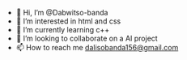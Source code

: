 - 👋 Hi, I’m @Dabwitso-banda
- 👀 I’m interested in html and css
- 🌱 I’m currently learning c++
- 💞️ I’m looking to collaborate on a AI project 
- 📫 How to reach me dalisobanda156@gmail.com 

<!---
Dabwitso-banda/Dabwitso-banda is a ✨ special ✨ repository because its `README.md` (this file) appears on your GitHub profile.
You can click the Preview link to take a look at your changes.
--->
